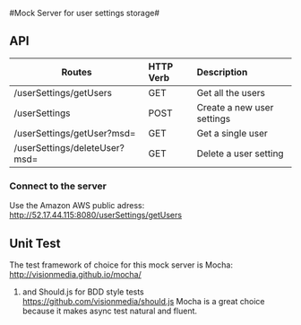 #Mock Server for user settings storage#


## API ##

| Routes                        | HTTP Verb     | Description                |
| ------------------------------|:--------------|:---------------------------|
| /userSettings/getUsers        | GET           | Get all the users          |
| /userSettings                 | POST          | Create a new user settings |
| /userSettings/getUser?msd=    | GET           | Get a single user          |
| /userSettings/deleteUser?msd= | GET           | Delete a user setting      |

### Connect to the server ###
Use the Amazon AWS public adress: http://52.17.44.115:8080/userSettings/getUsers

Unit Test
-------------
The test framework of choice for this mock server is Mocha:
http://visionmedia.github.io/mocha/
 1. and Should.js for BDD style tests https://github.com/visionmedia/should.js
Mocha is a great choice because it makes async test natural and fluent.